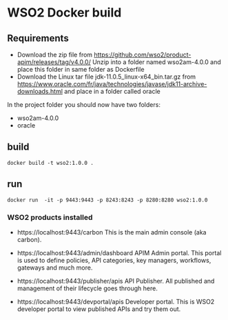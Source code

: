 # WSO2 Docker build

## Requirements

- Download the zip file from https://github.com/wso2/product-apim/releases/tag/v4.0.0/ 
  Unzip into a folder named wso2am-4.0.0 and place this folder in same folder as Dockerfile
- Download the Linux tar file jdk-11.0.5_linux-x64_bin.tar.gz from https://www.oracle.com/fr/java/technologies/javase/jdk11-archive-downloads.html and place in a folder called oracle

In the project folder you should now have two folders:
- wso2am-4.0.0
- oracle




## build
```
docker build -t wso2:1.0.0 .
```

## run

```
docker run  -it -p 9443:9443 -p 8243:8243 -p 8280:8280 wso2:1.0.0
```


### WSO2 products installed

- https://localhost:9443/carbon
  This is the main admin console (aka carbon).

- https://localhost:9443/admin/dashboard
  APIM Admin portal. This portal is used to define policies, API categories, key managers, workflows, gateways and much more.

- https://localhost:9443/publisher/apis
  API Publisher. All published and management of their lifecycle goes through here.

- https://localhost:9443/devportal/apis
  Developer portal. This is WSO2 developer portal to view published APIs and try them out.

